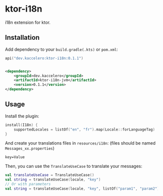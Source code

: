 # ktor-i18n

i18n extension for ktor.

## Installation

Add dependency to your `build.gradle(.kts)` or `pom.xml`:

```kotlin
api("dev.kaccelero:ktor-i18n:0.1.1")
```

```xml

<dependency>
    <groupId>dev.kaccelero</groupId>
    <artifactId>ktor-i18n-jvm</artifactId>
    <version>0.1.1</version>
</dependency>
```

## Usage

Install the plugin:

```kt
install(I18n) {
    supportedLocales = listOf("en", "fr").map(Locale::forLanguageTag)
}
```

And create your translations files in `resources/i18n`: (files should be named `Messages_xx.properties`)

```properties
key=Value
```

Then, you can use the `TranslateUseCase` to translate your messages:

```kt
val translateUseCase = TranslateUseCase()
val string = translateUseCase(locale, "key")
// Or with parameters
val string = translateUseCase(locale, "key", listOf("param1", "param2"))
```
